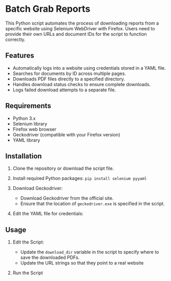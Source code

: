 # Batch Grab Reports

This Python script automates the process of downloading reports from a specific website using Selenium WebDriver with Firefox. Users need to provide their own URLs and document IDs for the script to function correctly.

## Features

- Automatically logs into a website using credentials stored in a YAML file.
- Searches for documents by ID across multiple pages.
- Downloads PDF files directly to a specified directory.
- Handles download status checks to ensure complete downloads.
- Logs failed download attempts to a separate file.

## Requirements
- Python 3.x
- Selenium library
- Firefox web browser
- Geckodriver (compatible with your Firefox version)
- YAML library

## Installation

1. Clone the repository or download the script file.

2. Install required Python packages: `pip install selenium pyyaml`

3. Download Geckodriver:

    - Download Geckodriver from the official site.
    - Ensure that the location of `geckodriver.exe` is specified in the script.

4. Edit the YAML file for credentials:


## Usage
1. Edit the Script:
    - Update the `download_dir` variable in the script to specify where to save the downloaded PDFs.
    - Update the URL strings so that they point to a real website

2. Run the Script
 
